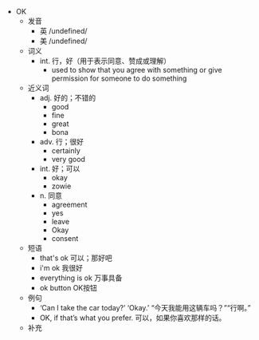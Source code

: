 - OK
  - 发音
    - 英 /undefined/
    - 美 /undefined/
  - 词义
    - int. 行，好（用于表示同意、赞成或理解）
      - used to show that you agree with something or give permission for someone to do something
  - 近义词
    - adj. 好的；不错的
      - good
      - fine
      - great
      - bona
    - adv. 行；很好
      - certainly
      - very good
    - int. 好；可以
      - okay
      - zowie
    - n. 同意
      - agreement
      - yes
      - leave
      - Okay
      - consent
  - 短语
    - that's ok 可以；那好吧
    - i'm ok 我很好
    - everything is ok 万事具备
    - ok button OK按钮
  - 例句
    - ‘Can I take the car today?’ ‘Okay.’ “今天我能用这辆车吗？”“行啊。”
    - OK, if that’s what you prefer. 可以，如果你喜欢那样的话。
  - 补充